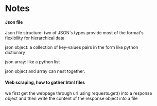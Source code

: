 # Notes

#### Json file

Json file structure: two of JSON's types provide most of the format's flexibility for hierarchical data

json object: a collection of key-values pairs in the form like python dictionary

json array: like a python list

json object and array can nest together.


#### Web scraping, how to gather html files
we first get the webpage through url using requests.get() into a response object and then write the content of the response object into a file
